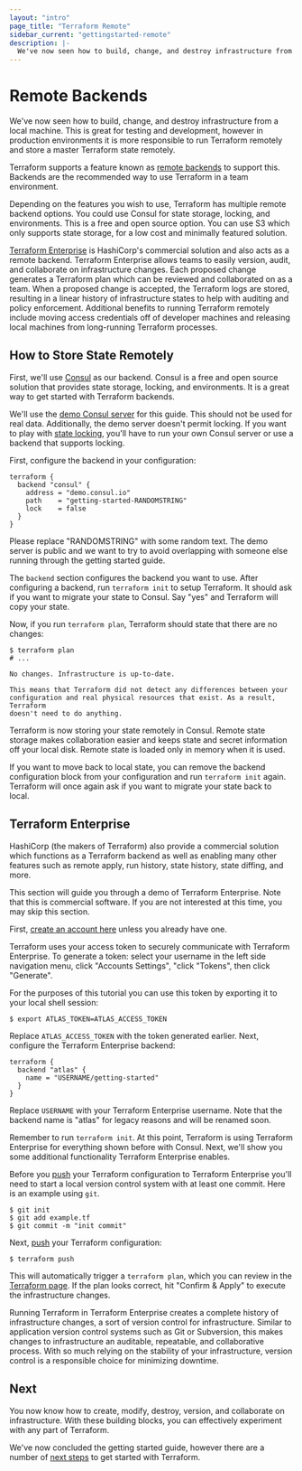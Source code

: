 ```yaml
---
layout: "intro"
page_title: "Terraform Remote"
sidebar_current: "gettingstarted-remote"
description: |-
  We've now seen how to build, change, and destroy infrastructure from a local machine. However, you can use Atlas by HashiCorp to run Terraform remotely to version and audit the history of your infrastructure.
---
```


# Remote Backends

We've now seen how to build, change, and destroy infrastructure
from a local machine. This is great for testing and development,
however in production environments it is more responsible to run
Terraform remotely and store a master Terraform state remotely.

Terraform supports a feature known as [remote backends](/docs/backends)
to support this. Backends are the recommended way to use Terraform in
a team environment.

Depending on the features you wish to use, Terraform has multiple remote
backend options. You could use Consul for state storage, locking, and
environments. This is a free and open source option. You can use S3 which
only supports state storage, for a low cost and minimally featured solution.

[Terraform Enterprise](https://www.hashicorp.com/products/terraform/?utm_source=oss&utm_medium=getting-started&utm_campaign=terraform)
is HashiCorp's commercial solution and also acts as a remote backend.
Terraform Enterprise allows teams to easily version, audit, and collaborate
on infrastructure changes. Each proposed change generates
a Terraform plan which can be reviewed and collaborated on as a team.
When a proposed change is accepted, the Terraform logs are stored,
resulting in a linear history of infrastructure states to
help with auditing and policy enforcement. Additional benefits to
running Terraform remotely include moving access
credentials off of developer machines and releasing local machines
from long-running Terraform processes.

## How to Store State Remotely

First, we'll use [Consul](https://www.consul.io) as our backend. Consul
is a free and open source solution that provides state storage, locking, and
environments. It is a great way to get started with Terraform backends.

We'll use the [demo Consul server](https://demo.consul.io) for this guide.
This should not be used for real data. Additionally, the demo server doesn't
permit locking. If you want to play with [state locking](/docs/state/locking.html),
you'll have to run your own Consul server or use a backend that supports locking.

First, configure the backend in your configuration:

```hcl
terraform {
  backend "consul" {
    address = "demo.consul.io"
    path    = "getting-started-RANDOMSTRING"
    lock    = false
  }
}
```

Please replace "RANDOMSTRING" with some random text. The demo server is
public and we want to try to avoid overlapping with someone else running
through the getting started guide.

The `backend` section configures the backend you want to use. After
configuring a backend, run `terraform init` to setup Terraform. It should
ask if you want to migrate your state to Consul. Say "yes" and Terraform
will copy your state.

Now, if you run `terraform plan`, Terraform should state that there are
no changes:

```
$ terraform plan
# ...

No changes. Infrastructure is up-to-date.

This means that Terraform did not detect any differences between your
configuration and real physical resources that exist. As a result, Terraform
doesn't need to do anything.
```

Terraform is now storing your state remotely in Consul. Remote state
storage makes collaboration easier and keeps state and secret information
off your local disk. Remote state is loaded only in memory when it is used.

If you want to move back to local state, you can remove the backend configuration
block from your configuration and run `terraform init` again. Terraform will
once again ask if you want to migrate your state back to local.

## Terraform Enterprise

HashiCorp (the makers of Terraform) also provide a commercial solution which
functions as a Terraform backend as well as enabling many other features such
as remote apply, run history, state history, state diffing, and more.

This section will guide you through a demo of Terraform Enterprise. Note that
this is commercial software. If you are not interested at this time, you may
skip this section.

First, [create an account here](https://atlas.hashicorp.com/account/new?utm_source=oss&utm_medium=getting-started&utm_campaign=terraform) unless you already have one.

Terraform uses your access token to securely communicate with Terraform
Enterprise. To generate a token: select your username in the left side
navigation menu, click "Accounts Settings", "click "Tokens", then click
"Generate".

For the purposes of this tutorial you can use this token by exporting it to
your local shell session:

```
$ export ATLAS_TOKEN=ATLAS_ACCESS_TOKEN
```

Replace `ATLAS_ACCESS_TOKEN` with the token generated earlier. Next,
configure the Terraform Enterprise backend:

```hcl
terraform {
  backend "atlas" {
    name = "USERNAME/getting-started"
  }
}
```

Replace `USERNAME` with your Terraform Enterprise username. Note that the
backend name is "atlas" for legacy reasons and will be renamed soon.

Remember to run `terraform init`. At this point, Terraform is using Terraform
Enterprise for everything shown before with Consul. Next, we'll show you some
additional functionality Terraform Enterprise enables.

Before you [push](/docs/commands/push.html) your Terraform configuration to
Terraform Enterprise you'll need to start a local version control system with
at least one commit. Here is an example using `git`.

```
$ git init
$ git add example.tf
$ git commit -m "init commit"
```

Next, [push](/docs/commands/push.html) your Terraform configuration:

```
$ terraform push
```

This will automatically trigger a `terraform plan`, which you can
review in the [Terraform page](https://atlas.hashicorp.com/terraform).
If the plan looks correct, hit "Confirm & Apply" to execute the
infrastructure changes.

Running Terraform in Terraform Enterprise creates a complete history of
infrastructure changes, a sort of version control
for infrastructure. Similar to application version control
systems such as Git or Subversion, this makes changes to
infrastructure an auditable, repeatable,
and collaborative process. With so much relying on the
stability of your infrastructure, version control is a
responsible choice for minimizing downtime.

## Next
You now know how to create, modify, destroy, version, and
collaborate on infrastructure. With these building blocks,
you can effectively experiment with any part of Terraform.

We've now concluded the getting started guide, however
there are a number of [next steps](/intro/getting-started/next-steps.html)
to get started with Terraform.
